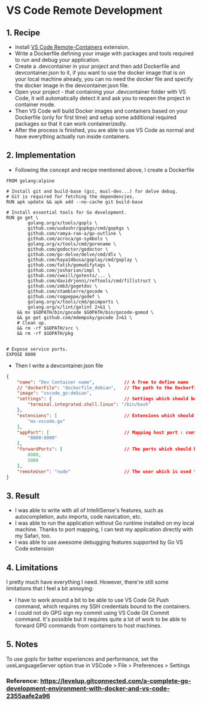 # VS Code Remote Development

## 1. Recipe
-  Install [VS Code Remote-Containers](https://marketplace.visualstudio.com/items?itemName=ms-vscode-remote.remote-containers) extension.
- Write a Dockerfile defining your image with packages and tools required to run and debug your application.
- Create a .devcontainer in your project and then add Dockerfile and devcontainer.json to it, if you want to use the docker image that is on your local machine already, you can no need the docker file and specify the docker image in the devcontainer.json file.
- Open your project - that containing your .devcontainer folder with VS Code, it will automatically detect it and ask you to reopen the project in container mode.
- Then VS Code will build Docker images and containers based on your Dockerfile (only for first time) and setup some additional required packages so that it can work containerizedly.
- After the process is finished, you are able to use VS Code as normal and have everything actually run inside containers.

## 2. Implementation
- Following the concept and recipe mentioned above, I create a Dockerfile
```docker
FROM golang:alpine

# Install git and build-base (gcc, musl-dev...) for delve debug.
# Git is required for fetching the dependencies.
RUN apk update && apk add --no-cache git build-base

# Install essential tools for Go development.
RUN go get \
        golang.org/x/tools/gopls \
        github.com/uudashr/gopkgs/cmd/gopkgs \
        github.com/ramya-rao-a/go-outline \
        github.com/acroca/go-symbols \
        golang.org/x/tools/cmd/gorename \
        github.com/godoctor/godoctor \
        github.com/go-delve/delve/cmd/dlv \
        github.com/haya14busa/goplay/cmd/goplay \
        github.com/fatih/gomodifytags \
        github.com/josharian/impl \
        github.com/cweill/gotests/... \
        github.com/davidrjenni/reftools/cmd/fillstruct \
        github.com/zmb3/gogetdoc \
        github.com/stamblerre/gocode \
        github.com/rogpeppe/godef \
        golang.org/x/tools/cmd/goimports \
        golang.org/x/lint/golint 2>&1 \
    && mv $GOPATH/bin/gocode $GOPATH/bin/gocode-gomod \
    && go get github.com/mdempsky/gocode 2>&1 \
    # Clean up.
    && rm -rf $GOPATH/src \
    && rm -rf $GOPATH/pkg
	

# Expose service ports.
EXPOSE 8000
```
- Then I write a devcontainer.json file
```json
{
    "name": "Dev Container name",           // A free to define name
    // "dockerFile": "dockerfile_debian",   // The path to the Dockerfile which defines the Docker image. It is also possible to directly use an existing Docker image or a Docker Compose file
    "image": "vscode_go:debian",
    "settings": {                           // Settings which should be applied to Visual Studio Code. Here the default terminal is set to bash
        "terminal.integrated.shell.linux": "/bin/bash"
    },
    "extensions": [                         // Extensions which should be installed in Visual Studio Code by default
        "ms-vscode.go"
    ],
    "appPort": [                            // Mapping host port : container port
        "8000:8000"
    ],
    "forwardPorts": [                       // The ports which should be forwarded from the container to your localhost, to be able to access, e.g. web pages. Here port 8080 is forward on which the UI5 tooling serves the UI5 application. Port 35729 is forwarded too, for the live reload functionality.
        8080,
        5000
    ],
    "remoteUser": "node"                    // The user which is used to connect to the remote container, if not root should be used. node is a predefined user by the image I used as base
}

```

## 3. Result
- I was able to write with all of IntelliSense's features, such as autocompletion, auto imports, code navication, etc.
- I was able to run the application without Go runtime installed on my local machine. Thanks to port mapping, I can test my application directly with my Safari, too.
- I was able to use awesome debugging features supported by Go VS Code extension

## 4. Limitations
I pretty much have everything I need. However, there're still some limitations that I feel a bit annoying:
- I have to work around a bit to be able to use VS Code Git Push command, which requires my SSH credentials bound to the containers.
- I could not do GPG sign my commit using VS Code Git Commit command. It's possible but it requires quite a lot of work to be able to forward GPG commands from containers to host machines.

## 5. Notes
To use gopls for better experiences and performance, set the useLanguageServer option true in VSCode > File > Preferences > Settings


### Reference: https://levelup.gitconnected.com/a-complete-go-development-environment-with-docker-and-vs-code-2355aafe2a96
